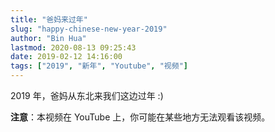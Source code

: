 ```yaml
---
title: "爸妈来过年"
slug: "happy-chinese-new-year-2019"
author: "Bin Hua"
lastmod: 2020-08-13 09:25:43
date: 2019-02-12 14:16:00
tags: ["2019", "新年", "Youtube", "视频"]
---
```


2019 年，爸妈从东北来我们这边过年 :)

**注意**：本视频在 YouTube 上，你可能在某些地方无法观看该视频。